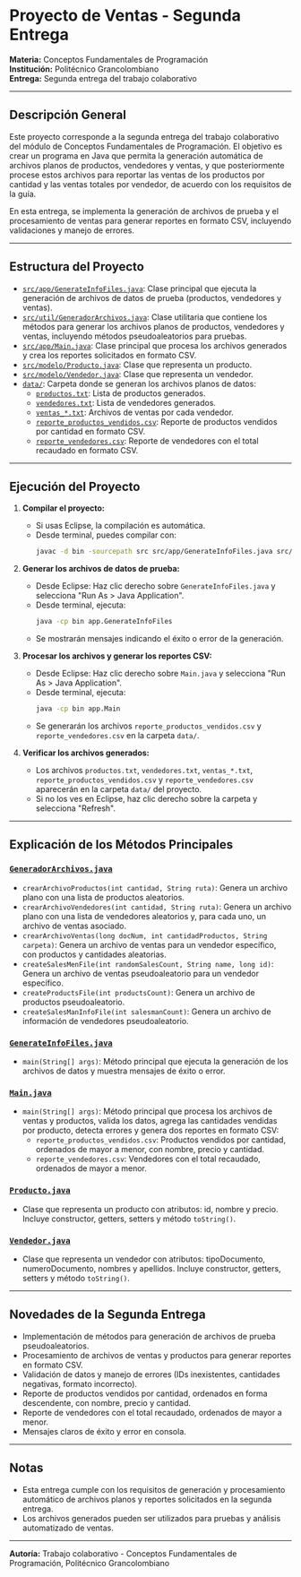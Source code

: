 # Proyecto de Ventas - Segunda Entrega

**Materia:** Conceptos Fundamentales de Programación  
**Institución:** Politécnico Grancolombiano  
**Entrega:** Segunda entrega del trabajo colaborativo

---

## Descripción General

Este proyecto corresponde a la segunda entrega del trabajo colaborativo del módulo de Conceptos Fundamentales de Programación. El objetivo es crear un programa en Java que permita la generación automática de archivos planos de productos, vendedores y ventas, y que posteriormente procese estos archivos para reportar las ventas de los productos por cantidad y las ventas totales por vendedor, de acuerdo con los requisitos de la guía.

En esta entrega, se implementa la generación de archivos de prueba y el procesamiento de ventas para generar reportes en formato CSV, incluyendo validaciones y manejo de errores.

---

## Estructura del Proyecto

- [`src/app/GenerateInfoFiles.java`](src/app/GenerateInfoFiles.java): Clase principal que ejecuta la generación de archivos de datos de prueba (productos, vendedores y ventas).
- [`src/util/GeneradorArchivos.java`](src/util/GeneradorArchivos.java): Clase utilitaria que contiene los métodos para generar los archivos planos de productos, vendedores y ventas, incluyendo métodos pseudoaleatorios para pruebas.
- [`src/app/Main.java`](src/app/Main.java): Clase principal que procesa los archivos generados y crea los reportes solicitados en formato CSV.
- [`src/modelo/Producto.java`](src/modelo/Producto.java): Clase que representa un producto.
- [`src/modelo/Vendedor.java`](src/modelo/Vendedor.java): Clase que representa un vendedor.
- [`data/`](data/): Carpeta donde se generan los archivos planos de datos:
  - [`productos.txt`](data/productos.txt): Lista de productos generados.
  - [`vendedores.txt`](data/vendedores.txt): Lista de vendedores generados.
  - [`ventas_*.txt`](data/): Archivos de ventas por cada vendedor.
  - [`reporte_productos_vendidos.csv`](data/reporte_productos_vendidos.csv): Reporte de productos vendidos por cantidad en formato CSV.
  - [`reporte_vendedores.csv`](data/reporte_vendedores.csv): Reporte de vendedores con el total recaudado en formato CSV.

---

## Ejecución del Proyecto

1. **Compilar el proyecto:**
   - Si usas Eclipse, la compilación es automática.
   - Desde terminal, puedes compilar con:
     ```sh
     javac -d bin -sourcepath src src/app/GenerateInfoFiles.java src/app/Main.java
     ```

2. **Generar los archivos de datos de prueba:**
   - Desde Eclipse: Haz clic derecho sobre `GenerateInfoFiles.java` y selecciona "Run As > Java Application".
   - Desde terminal, ejecuta:
     ```sh
     java -cp bin app.GenerateInfoFiles
     ```
   - Se mostrarán mensajes indicando el éxito o error de la generación.

3. **Procesar los archivos y generar los reportes CSV:**
   - Desde Eclipse: Haz clic derecho sobre `Main.java` y selecciona "Run As > Java Application".
   - Desde terminal, ejecuta:
     ```sh
     java -cp bin app.Main
     ```
   - Se generarán los archivos `reporte_productos_vendidos.csv` y `reporte_vendedores.csv` en la carpeta `data/`.

4. **Verificar los archivos generados:**
   - Los archivos `productos.txt`, `vendedores.txt`, `ventas_*.txt`, `reporte_productos_vendidos.csv` y `reporte_vendedores.csv` aparecerán en la carpeta `data/` del proyecto.
   - Si no los ves en Eclipse, haz clic derecho sobre la carpeta y selecciona "Refresh".

---

## Explicación de los Métodos Principales

### [`GeneradorArchivos.java`](src/util/GeneradorArchivos.java)
- `crearArchivoProductos(int cantidad, String ruta)`: Genera un archivo plano con una lista de productos aleatorios.
- `crearArchivoVendedores(int cantidad, String ruta)`: Genera un archivo plano con una lista de vendedores aleatorios y, para cada uno, un archivo de ventas asociado.
- `crearArchivoVentas(long docNum, int cantidadProductos, String carpeta)`: Genera un archivo de ventas para un vendedor específico, con productos y cantidades aleatorias.
- `createSalesMenFile(int randomSalesCount, String name, long id)`: Genera un archivo de ventas pseudoaleatorio para un vendedor específico.
- `createProductsFile(int productsCount)`: Genera un archivo de productos pseudoaleatorio.
- `createSalesManInfoFile(int salesmanCount)`: Genera un archivo de información de vendedores pseudoaleatorio.

### [`GenerateInfoFiles.java`](src/app/GenerateInfoFiles.java)
- `main(String[] args)`: Método principal que ejecuta la generación de los archivos de datos y muestra mensajes de éxito o error.

### [`Main.java`](src/app/Main.java)
- `main(String[] args)`: Método principal que procesa los archivos de ventas y productos, valida los datos, agrega las cantidades vendidas por producto, detecta errores y genera dos reportes en formato CSV:
  - `reporte_productos_vendidos.csv`: Productos vendidos por cantidad, ordenados de mayor a menor, con nombre, precio y cantidad.
  - `reporte_vendedores.csv`: Vendedores con el total recaudado, ordenados de mayor a menor.

### [`Producto.java`](src/modelo/Producto.java)
- Clase que representa un producto con atributos: id, nombre y precio. Incluye constructor, getters, setters y método `toString()`.

### [`Vendedor.java`](src/modelo/Vendedor.java)
- Clase que representa un vendedor con atributos: tipoDocumento, numeroDocumento, nombres y apellidos. Incluye constructor, getters, setters y método `toString()`.

---

## Novedades de la Segunda Entrega
- Implementación de métodos para generación de archivos de prueba pseudoaleatorios.
- Procesamiento de archivos de ventas y productos para generar reportes en formato CSV.
- Validación de datos y manejo de errores (IDs inexistentes, cantidades negativas, formato incorrecto).
- Reporte de productos vendidos por cantidad, ordenados en forma descendente, con nombre, precio y cantidad.
- Reporte de vendedores con el total recaudado, ordenados de mayor a menor.
- Mensajes claros de éxito y error en consola.

---

## Notas
- Esta entrega cumple con los requisitos de generación y procesamiento automático de archivos planos y reportes solicitados en la segunda entrega.
- Los archivos generados pueden ser utilizados para pruebas y análisis automatizado de ventas.

---

**Autoría:** Trabajo colaborativo - Conceptos Fundamentales de Programación, Politécnico Grancolombiano